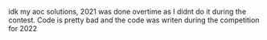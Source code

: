 idk my aoc solutions, 2021 was done overtime as I didnt do it during the contest. Code is pretty bad and the code was writen during the competition for 2022
